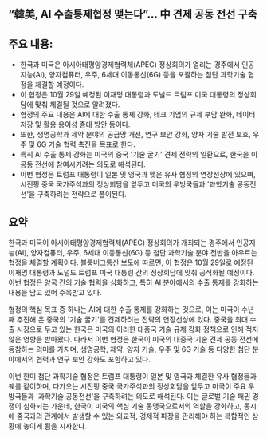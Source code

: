 ## “韓美, AI 수출통제협정 맺는다”… 中 견제 공동 전선 구축

## 주요 내용:
*   한국과 미국은 아시아태평양경제협력체(APEC) 정상회의가 열리는 경주에서 인공지능(AI), 양자컴퓨터, 우주, 6세대 이동통신(6G) 등을 포괄하는 첨단 과학기술 협정을 체결할 예정이다.
*   이 협정은 10월 29일 예정된 이재명 대통령과 도널드 트럼프 미국 대통령의 정상회담에 맞춰 체결될 것으로 알려졌다.
*   협정의 주요 내용은 AI에 대한 수출 통제 강화, 테크 기업의 규제 부담 완화, 데이터 저장 및 활용 용이성 증대 방안 등이다.
*   또한, 생명공학과 제약 분야의 공급망 개선, 연구 보안 강화, 양자 기술 발전 보호, 우주 및 6G 기술 협력 촉진을 목표로 한다.
*   특히 AI 수출 통제 강화는 미국의 중국 '기술 굴기' 견제 전략의 일환으로, 한국을 이 공동 전선에 참여시키려는 의도로 해석된다.
*   이번 협정은 트럼프 대통령이 일본 및 영국과 맺은 유사 협정의 연장선상에 있으며, 시진핑 중국 국가주석과의 정상회담을 앞두고 미국의 우방국들과 '과학기술 공동전선'을 구축하려는 전략으로 풀이된다.

## 요약
한국과 미국이 아시아태평양경제협력체(APEC) 정상회의가 개최되는 경주에서 인공지능(AI), 양자컴퓨터, 우주, 6세대 이동통신(6G) 등 첨단 과학기술 분야 전반을 아우르는 협정을 체결할 계획이다. 블룸버그통신 보도에 따르면, 이 협정은 10월 29일로 예정된 이재명 대통령과 도널드 트럼프 미국 대통령 간의 정상회담에 맞춰 공식화될 예정이다. 이번 협정은 양국 간의 기술 협력을 심화하고, 특히 AI 분야에서의 수출 통제를 강화하는 내용을 담고 있어 주목받고 있다.

협정의 핵심 목표 중 하나는 AI에 대한 수출 통제를 강화하는 것으로, 이는 미국이 수년째 추진해 온 중국의 '기술 굴기'를 견제하려는 전략의 연장선상에 있다. 중국을 최대 수출 시장으로 두고 있는 한국은 미국의 이러한 대중국 기술 규제 강화 정책으로 인해 적지 않은 영향을 받아왔다. 따라서 이번 협정은 한국이 미국의 대중국 기술 견제 공동 전선에 동참하는 의미를 가지며, 생명공학, 제약, 양자 기술, 우주 및 6G 기술 등 다양한 첨단 분야에서의 협력과 연구 보안 강화도 포함하고 있다.

이번 한미 첨단 과학기술 협정은 트럼프 대통령이 일본 및 영국과 체결한 유사 협정들과 궤를 같이하며, 다가오는 시진핑 중국 국가주석과의 정상회담을 앞두고 미국이 주요 우방국들과 '과학기술 공동전선'을 구축하려는 의도로 해석된다. 이는 글로벌 기술 패권 경쟁이 심화되는 가운데, 한국이 미국의 핵심 기술 동맹국으로서의 역할을 강화하고, 동시에 중국과의 관계에서 발생할 수 있는 외교적, 경제적 파장을 관리해야 하는 복합적인 상황에 놓이게 됨을 시사한다.